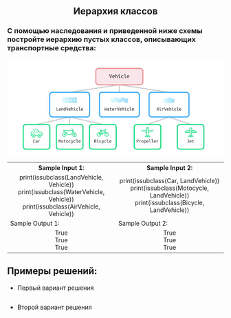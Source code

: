<h2 style="text-align:center">Иерархия классов</h2>

### С помощью наследования и приведенной ниже схемы постройте иерархию пустых классов, описывающих транспортные средства:
<div>
<img align="center" src="https://github.com/kolesnikovvitaliy/pokolenie_python_oop/blob/main/7_Наследование_и_полиморфизм/7_1_Наследование_Часть_1/7_1_23_Иерархия_классов/img/task.png" title="Git" **alt="Git">
​</div>

<table align="center">
  <tbody>
    <tr>
      <th>Sample Input 1: </th>
      <th>Sample Input 2: </th>
    </tr>
    <tr>
      <td align="center">print(issubclass(LandVehicle, Vehicle))<br>
                        print(issubclass(WaterVehicle, Vehicle))<br>
                        print(issubclass(AirVehicle, Vehicle))<br></td>
      <td align="center">print(issubclass(Car, LandVehicle))<br>
                          print(issubclass(Motocycle, LandVehicle))<br>
                          print(issubclass(Bicycle, LandVehicle))<br></td>
    </tr>
    <tr>
      <td>Sample Output 1:</td>
      <td>Sample Output 2:</td>
      </tr>
    <tr>
      <td align="center">
                        True<br>
                        True<br>
                        True<br>
      </td>
      <td align="center">
                        True<br>
                        True<br>
                        True<br>
      </td>
    </tr>
  </tbody>
</table>



## Примеры решений:
* Первый вариант решения
```python

```
* Второй вариант решения

```python

```


